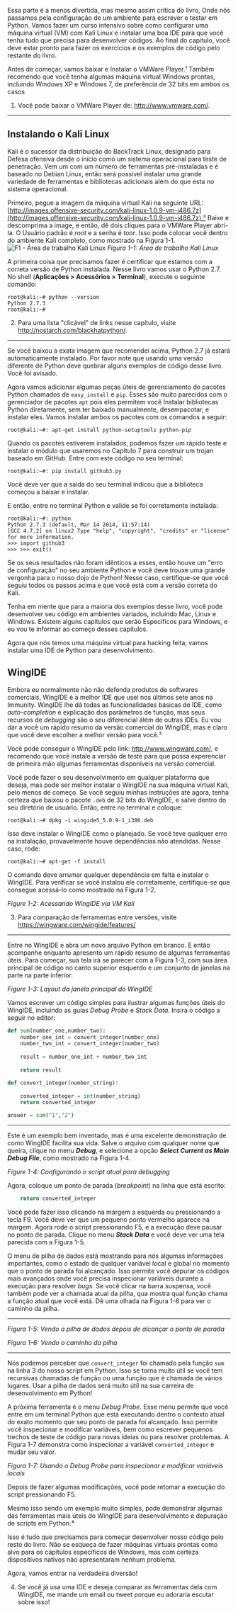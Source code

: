 Essa parte é a menos divertida, mas mesmo assim crítica do livro, Onde nós passamos pela configuração de um ambiente para escrever e testar em Python. Vamos fazer um curso intensivo sobre como configurar uma máquina virtual (VM) com Kali Linux e instalar uma boa IDE para que você tenha tudo que precisa para desenvolver códigos. Ao final do capítulo, você deve estar pronto para fazer os exercícios e os exemplos de código pelo restante do livro.

   Antes de começar, vamos baixar e Instalar o VMWare Player.¹ Também recomendo que você tenha algumas máquina virtual Windows prontas, incluindo Windows XP e Windows 7, de preferência de 32 bits em ambos os casos

1. Você pode baixar o VMWare Player de: http://www.vmware.com/.

___
## Instalando o Kali Linux

   Kali é o sucessor da distribuição do BackTrack Linux, designado para Defesa ofensiva desde o início como um sistema operacional para teste de penetração. Vem um com um número de ferramentas pré-instaladas e é baseado no Debian Linux, então será possível instalar uma grande variedade de ferramentas e bibliotecas adicionais além do que esta no sistema operacional.
   
   Primeiro, pegue a imagem da máquina virtual Kali na seguinte URL: [http://images.offensive-security.com/kali-linux-1.0.9-vm-i486.7z](http://images.offensive-security.com/kali-linux-1.0.9-vm-i486.7z).² Baixe e descomprima a image, e então, dê dois cliques para o VMWare Player abrí-la. O Usuário padrão é *root* e a senha é *toor*. Isso pode colocar você dentro do ambiente Kali completo, como mostrado na Figura 1-1.
   ![F1 - Área de trabalho Kali Linux](https://github.com/Dragonit3/Black-Hat-Python-ptbr/assets/160602980/5202a5e3-f32b-4df1-979d-f855c2478692)
   *Figura 1-1: Área de trabalho Kali Linux*

   A primeira coisa que precisamos fazer é certificar que estamos com a correta versão de Python instalada. Nesse livro vamos usar o Python 2.7. No shell (**Aplicações > Acessórios > Terminal**), execute o seguinte comando:
   
```
root@kali:~# python --version 
Python 2.7.3 
root@kali:~#
```

2. Para uma lista "clicável" de links nesse capítulo, visite http://nostarch.com/blackhatpython/.

___

   Se você baixou a exata imagem que recomendei acima, Python 2.7 já estará automaticamente instalado. Por favor note que usando uma versão diferente de Python deve quebrar alguns exemplos de código desse livro. Você foi avisado.

   Agora vamos adicionar algumas peças úteis de gerenciamento de pacotes Python chamados de `easy_install` e `pip`. Esses são muito parecidos com o gerenciador de pacotes `apt` pois eles permitem você Instalar bibliotecas Python diretamente, sem ter baixado manualmente, desempacotar, e instalar eles. Vamos instalar ambos os pacotes com os comandos a seguir:
```
root@kali:~#: apt-get install python-setuptools python-pip
```

   Quando os pacotes estiverem instalados, podemos fazer um rápido teste e instalar o módulo que usaremos no Capítulo 7 para construir um trojan baseado em GitHub. Entre com este código no seu terminal:
   
```
root@kali:~#: pip install github3.py
```

   Você deve ver que a saída do seu terminal indicou que a biblioteca começou a baixar e instalar.
   
   E então, entre no terminal Python e valide se foi corretamente instalada:
   
```
root@kali:~#: python 
Python 2.7.3 (default, Mar 14 2014, 11:57:14) 
[GCC 4.7.2] on linux2 Type "help", "copyright", "credits" or "license" for more information. 
>>> import github3 
>>> >>> exit()
```

   Se os seus resultados não foram idênticos a esses, então houve um "erro de configuração" no seu ambiente Python e você deve trouxe uma grande vergonha para o nosso dojo de Python! Nesse caso, certifique-se que você seguiu todos os passos acima e que você está com a versão correta do Kali.

   Tenha em mente que para a maioria dos exemplos desse livro, você pode desenvolver seu código em ambientes variados, incluindo Mac, Linux e Windows. Existem alguns capítulos que serão Específicos para Windows, e eu vou te informar ao começo desses capítulos.

   Agora que nós temos uma máquina virtual para hacking feita, vamos instalar uma IDE de Python para desenvolvimento.

## WingIDE
   Embora eu normalmente não não defenda produtos de softwares comerciais, WingIDE é a melhor IDE que usei nos últimos sete anos na Immunity. WingIDE lhe dá todas as funcionalidades básicas de IDE, como *auto-completion* e explicação dos parâmetros de função, mas seus recursos de *debugging* são o seu diferencial além de outras IDEs. Eu vou dar a você um rápido resumo da versão comercial do WingIDE, mas é claro que você deve escolher a melhor versão para você.³

   Você pode conseguir o WingIDE pelo link: http://www.wingware.com/, e recomendo que você instale a versão de teste para que possa experenciar de primeira mão algumas ferramentas disponíveis na versão comercial.

   Você pode fazer o seu desenvolvimento em qualquer plataforma que deseja, mas pode ser melhor instalar o WingIDE na sua máquina virtual Kali, pelo menos de começo. Se você seguiu minhas instruções até agora, tenha certeza que baixou o pacote `.deb` de 32 bits do WingIDE, e salve dentro do seu diretório de usuário.
   Então, entre no terminal e coloque:

```
root@kali:~# dpkg -i wingide5_5.0.9-1_i386.deb
```

   Isso deve instalar o WingIDE como o planejado. Se você teve qualquer erro na instalação, provavelmente houve dependências não atendidas. Nesse caso, rode:

```
root@kali:~# apt-get -f install
```

   O comando deve arrumar qualquer dependência em falta e instalar o WingIDE. Para verificar se você instalou ele corretamente, certifique-se que consegue acessá-lo como mostrado na Figura 1-2.
   
   *Figure 1-2: Acessando WingIDE via VM Kali*

3. Para comparação de ferramentas entre versões, visite https://wingware.com/wingide/features/

___

   Entre no WingIDE e abra um novo arquivo Python em branco. E então acompanhe enquanto apresento um rápido resumo de algumas ferramentas úteis. Para começar, sua tela irá se parecer com a Figura 1-3, com sua área principal de código no canto superior esquerdo e um conjunto de janelas na parte na parte inferior.
   
   *Figure 1-3: Layout da janela principal do WingIDE*

   Vamos escrever um código simples para ilustrar algumas funções úteis do WingIDE, incluindo as guias *Debug Probe* e *Stack Data*. Insira o código a seguir no editor:

```python
def sum(number_one,number_two):
	number_one_int = convert_integer(number_one) 
	number_two_int = convert_integer(number_two) 
	
	result = number_one_int + number_two_int 
	
	return result 

def convert_integer(number_string): 
	
	converted_integer = int(number_string) 
	return converted_integer 

answer = sum("1","2")
```

___

   Este é um exemplo bem inventado, mas é uma excelente demonstração de como WingIDE facilita sua vida. Salve o arquivo com qualquer nome que queira, clique no menu ***Debug***, e selecione a opção ***Select Current as Main Debug File***, como mostrado na Figura 1-4.
   
   *Figure 1-4: Configurando o script atual para debugging*

   Agora, coloque um ponto de parada (*breakpoint*) na linha que está escrito:

```python
	return converted_integer
```

   Você pode fazer isso clicando na margem a esquerda ou pressionando a tecla F9. Você deve ver que um pequeno ponto vermelho aparece na margem. Agora rode o script pressionando F5, e a execução deve pausar no ponto de parada. Clique no menu ***Stack Data*** e você deve ver uma tela parecida com a Figura 1-5.

   O menu de pilha de dados está mostrando para nós algumas informações importantes, como o estado de qualquer variável local e global no momento que o ponto de parada foi alcançado. Isso permite você depurar os códigos mais avançados onde você precisa inspecionar variáveis durante a execução para resolver *bugs*. Se você clicar na barra suspensa, você também pode ver a chamada atual da pilha, qua mostra qual função chama a função atual que você está. Dê uma olhada na Figura 1-6 para ver o caminho da pilha.

___

   
   *Figura 1-5: Vendo a pilha de dados depois de alcançar o ponto de parada*
   
   *Figura 1-6: Vendo o caminho da pilha*

___

   Nós podemos perceber que `convert_integer` foi chamado pela função `sum` na linha 3 do nosso script em Python. Isso se torna muito útil se você tem recursivas chamadas de função ou uma função que é chamada de vários lugares. Usar a pilha de dados será muito útil na sua carreira de desenvolvimento em Python!

   A próxima ferramenta é o menu *Debug Probe*. Esse menu permite que você entre em um terminal Python que está executando dentro o contexto atual do exato momento que seu ponto de parada foi alcançado. Isso permite você inspecionar e modificar variáveis, bem como escrever pequenos trechos de teste de código para novas ideias ou para resolver problemas. A Figura 1-7 demonstra como inspecionar a variável `converted_integer` e mudar seu valor.
   
   *Figura 1-7: Usando o Debug Probe para inspecionar e modificar variáveis locais*

   Depois de fazer algumas modificações, você pode retomar a execução do script pressionando F5.

   Mesmo isso sendo um exemplo muito simples, pode demonstrar algumas das ferramentas mais úteis do WingIDE para desenvolvimento e depuração de scripts em Python.⁴

   Isso é tudo que precisamos para começar desenvolver nosso código pelo resto do livro. Não se esqueça de fazer máquinas virtuais prontas como alvo para os capítulos específicos de Windows, mas com certeza dispositivos nativos não apresentaram nenhum problema.

   Agora, vamos entrar na verdadeira diversão!

4. Se você já usa uma IDE e deseja comparar as ferramentas dela com WingIDE, me mande um email ou tweet porque eu adoraria escutar sobre isso!

